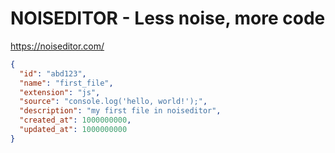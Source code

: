 # NOISEDITOR - Less noise, more code

https://noiseditor.com/

```json
{
  "id": "abd123",
  "name": "first_file",
  "extension": "js",
  "source": "console.log('hello, world!');",
  "description": "my first file in noiseditor",
  "created_at": 1000000000,
  "updated_at": 1000000000
}
```
